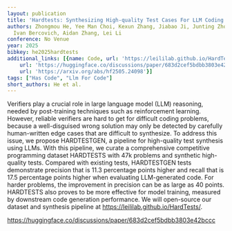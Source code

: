 ```yaml
---
layout: publication
title: 'Hardtests: Synthesizing High-quality Test Cases For LLM Coding'
authors: Zhongmou He, Yee Man Choi, Kexun Zhang, Jiabao Ji, Junting Zhou, Dejia Xu,
  Ivan Bercovich, Aidan Zhang, Lei Li
conference: No Venue
year: 2025
bibkey: he2025hardtests
additional_links: [{name: Code, url: 'https://leililab.github.io/HardTests/'}, {name: Code,
    url: 'https://huggingface.co/discussions/paper/683d2cef5bdbb3803e42bccc'}, {name: Paper,
    url: 'https://arxiv.org/abs/hf2505.24098'}]
tags: ["Has Code", "Llm For Code"]
short_authors: He et al.
---
```

Verifiers play a crucial role in large language model (LLM) reasoning, needed by post-training techniques such as reinforcement learning. However, reliable verifiers are hard to get for difficult coding problems, because a well-disguised wrong solution may only be detected by carefully human-written edge cases that are difficult to synthesize. To address this issue, we propose HARDTESTGEN, a pipeline for high-quality test synthesis using LLMs. With this pipeline, we curate a comprehensive competitive programming dataset HARDTESTS with 47k problems and synthetic high-quality tests. Compared with existing tests, HARDTESTGEN tests demonstrate precision that is 11.3 percentage points higher and recall that is 17.5 percentage points higher when evaluating LLM-generated code. For harder problems, the improvement in precision can be as large as 40 points. HARDTESTS also proves to be more effective for model training, measured by downstream code generation performance. We will open-source our dataset and synthesis pipeline at https://leililab.github.io/HardTests/.

https://huggingface.co/discussions/paper/683d2cef5bdbb3803e42bccc